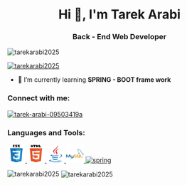 <h1 align="center">Hi 👋, I'm Tarek Arabi</h1>
<h3 align="center">Back - End Web Developer</h3>

<p align="left"> <img src="https://komarev.com/ghpvc/?username=tarekarabi2025&label=Profile%20views&color=0e75b6&style=flat" alt="tarekarabi2025" /> </p>

<p align="left"> <a href="https://github.com/ryo-ma/github-profile-trophy"><img src="https://github-profile-trophy.vercel.app/?username=tarekarabi2025" alt="tarekarabi2025" /></a> </p>

- 🌱 I’m currently learning **SPRING - BOOT frame work**

<h3 align="left">Connect with me:</h3>
<p align="left">
<a href="https://linkedin.com/in/tarek-arabi-09503419a" target="blank"><img align="center" src="https://raw.githubusercontent.com/rahuldkjain/github-profile-readme-generator/master/src/images/icons/Social/linked-in-alt.svg" alt="tarek-arabi-09503419a" height="30" width="40" /></a>
</p>

<h3 align="left">Languages and Tools:</h3>
<p align="left"> <a href="https://www.w3schools.com/css/" target="_blank" rel="noreferrer"> <img src="https://raw.githubusercontent.com/devicons/devicon/master/icons/css3/css3-original-wordmark.svg" alt="css3" width="40" height="40"/> </a> <a href="https://www.w3.org/html/" target="_blank" rel="noreferrer"> <img src="https://raw.githubusercontent.com/devicons/devicon/master/icons/html5/html5-original-wordmark.svg" alt="html5" width="40" height="40"/> </a> <a href="https://www.java.com" target="_blank" rel="noreferrer"> <img src="https://raw.githubusercontent.com/devicons/devicon/master/icons/java/java-original.svg" alt="java" width="40" height="40"/> </a> <a href="https://www.mysql.com/" target="_blank" rel="noreferrer"> <img src="https://raw.githubusercontent.com/devicons/devicon/master/icons/mysql/mysql-original-wordmark.svg" alt="mysql" width="40" height="40"/> </a> <a href="https://spring.io/" target="_blank" rel="noreferrer"> <img src="https://www.vectorlogo.zone/logos/springio/springio-icon.svg" alt="spring" width="40" height="40"/> </a> </p>

<p><img align="left" src="https://github-readme-stats.vercel.app/api/top-langs?username=tarekarabi2025&show_icons=true&locale=en&layout=compact" alt="tarekarabi2025" /></p>

<p>&nbsp;<img align="center" src="https://github-readme-stats.vercel.app/api?username=tarekarabi2025&show_icons=true&locale=en" alt="tarekarabi2025" /></p>

